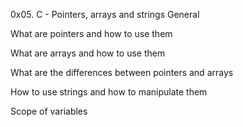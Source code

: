 0x05. C - Pointers, arrays and strings
General

What are pointers and how to use them

What are arrays and how to use them

What are the differences between pointers and arrays

How to use strings and how to manipulate them

Scope of variables

